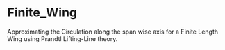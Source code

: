 # Finite_Wing
Approximating the Circulation along the span wise axis for a Finite Length Wing using  Prandtl Lifting-Line theory.
